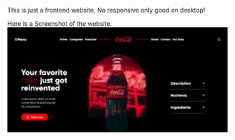 This is just a frontend website, No responsive only good on desktop!

Here is a Screenshot of the website.
![Website image](website_ss.png)

